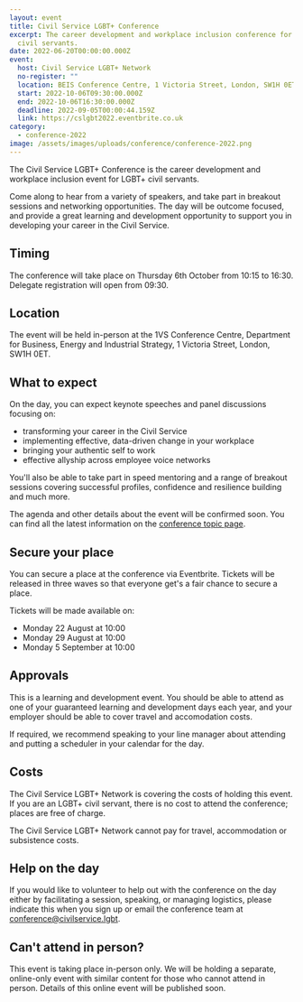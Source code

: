 ```yaml
---
layout: event
title: Civil Service LGBT+ Conference
excerpt: The career development and workplace inclusion conference for LGBT+
  civil servants.
date: 2022-06-20T00:00:00.000Z
event:
  host: Civil Service LGBT+ Network
  no-register: ""
  location: BEIS Conference Centre, 1 Victoria Street, London, SW1H 0ET
  start: 2022-10-06T09:30:00.000Z
  end: 2022-10-06T16:30:00.000Z
  deadline: 2022-09-05T00:00:44.159Z
  link: https://cslgbt2022.eventbrite.co.uk
category:
  - conference-2022
image: /assets/images/uploads/conference/conference-2022.png
---
```

The Civil Service LGBT+ Conference is the career development and workplace inclusion event for LGBT+ civil servants. 

Come along to hear from a variety of speakers, and take part in breakout sessions and networking opportunities. The day will be outcome focused, and provide a great learning and development opportunity to support you in developing your career in the Civil Service.

## Timing

The conference will take place on Thursday 6th October from 10:15 to 16:30. Delegate registration will open from 09:30.

## Location 

The event will be held in-person at the 1VS Conference Centre, Department for Business, Energy and Industrial Strategy, 1 Victoria Street, London, SW1H 0ET.

## What to expect

On the day, you can expect keynote speeches and panel discussions focusing on:

* transforming your career in the Civil Service
* implementing effective, data-driven change in your workplace
* bringing your authentic self to work
* effective allyship across employee voice networks

You'll also be able to take part in speed mentoring and a range of breakout sessions covering successful profiles, confidence and resilience building and much more.

The agenda and other details about the event will be confirmed soon. You can find all the latest information on the [conference topic page](/conference-2022).

## Secure your place

You can secure a place at the conference via Eventbrite. Tickets will be released in three waves so that everyone get's a fair chance to secure a place. 

Tickets will be made available on:

- Monday 22 August at 10:00
- Monday 29 August at 10:00
- Monday 5 September at 10:00

## Approvals 

This is a learning and development event. You should be able to attend as one of your guaranteed learning and development days each year, and your employer should be able to cover travel and accomodation costs.

If required, we recommend speaking to your line manager about attending and putting a scheduler in your calendar for the day.

## Costs

The Civil Service LGBT+ Network is covering the costs of holding this event. If you are an LGBT+ civil servant, there is no cost to attend the conference; places are free of charge.

The Civil Service LGBT+ Network cannot pay for travel, accommodation or subsistence costs.


## Help on the day

If you would like to volunteer to help out with the conference on the day either by facilitating a session, speaking, or managing logistics, please indicate this when you sign up or email the conference team at <conference@civilservice.lgbt>. 

## Can't attend in person?

This event is taking place in-person only. We will be holding a separate, online-only event with similar content for those who cannot attend in person. Details of this online event will be published soon.

